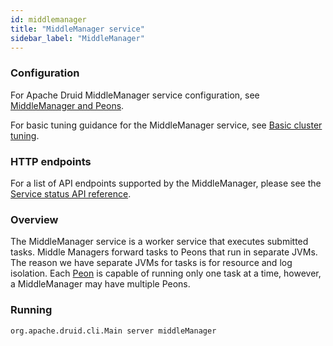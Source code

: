 ```yaml
---
id: middlemanager
title: "MiddleManager service"
sidebar_label: "MiddleManager"
---
```


<!--
  ~ Licensed to the Apache Software Foundation (ASF) under one
  ~ or more contributor license agreements.  See the NOTICE file
  ~ distributed with this work for additional information
  ~ regarding copyright ownership.  The ASF licenses this file
  ~ to you under the Apache License, Version 2.0 (the
  ~ "License"); you may not use this file except in compliance
  ~ with the License.  You may obtain a copy of the License at
  ~
  ~   http://www.apache.org/licenses/LICENSE-2.0
  ~
  ~ Unless required by applicable law or agreed to in writing,
  ~ software distributed under the License is distributed on an
  ~ "AS IS" BASIS, WITHOUT WARRANTIES OR CONDITIONS OF ANY
  ~ KIND, either express or implied.  See the License for the
  ~ specific language governing permissions and limitations
  ~ under the License.
  -->


### Configuration

For Apache Druid MiddleManager service configuration, see [MiddleManager and Peons](../configuration/index.md#middlemanager-and-peons).

For basic tuning guidance for the MiddleManager service, see [Basic cluster tuning](../operations/basic-cluster-tuning.md#middlemanager).

### HTTP endpoints

For a list of API endpoints supported by the MiddleManager, please see the [Service status API reference](../api-reference/service-status-api.md#middlemanager).

### Overview

The MiddleManager service is a worker service that executes submitted tasks. Middle Managers forward tasks to Peons that run in separate JVMs.
The reason we have separate JVMs for tasks is for resource and log isolation. Each [Peon](../design/peons.md) is capable of running only one task at a time, however, a MiddleManager may have multiple Peons.

### Running

```
org.apache.druid.cli.Main server middleManager
```
